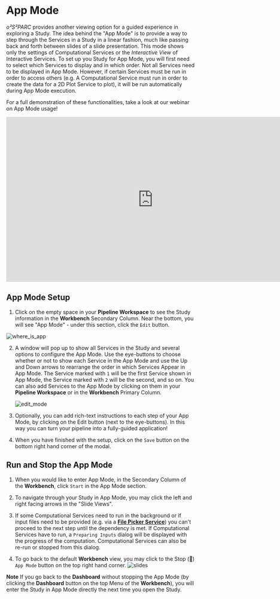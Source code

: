 # App Mode

*o²S²PARC* provides another viewing option for a guided experience in exploring a Study. The idea behind the "App Mode" is to provide a way to step through the Services in a Study in a linear fashion, much like passing back and forth between slides of a slide presentation. This mode shows only the settings of Computational Services or the *Interactive View* of Interactive Services. To set up you Study for App Mode, you will first need to select which Services to display and in which order. Not all Services need to be displayed in App Mode. However, if certain Services must be run in order to access others (e.g. A Computational Service must run in order to create the data for a 2D Plot Service to plot), it will be run automatically during App Mode execution.

For a full demonstration of these functionalities, take a look at our webinar on App Mode usage!

<p align="center">
<iframe width="784" height="441" src="https://www.youtube.com/embed/iUURTgYteEc" title="YouTube video player" frameborder="0" allow="accelerometer; autoplay; clipboard-write; encrypted-media; gyroscope; picture-in-picture; web-share" allowfullscreen></iframe>
</p>

## App Mode Setup
1. Click on the empty space in your **Pipeline Workspace** to see the Study information in the **Workbench** Secondary Column. Near the bottom, you will see "App Mode" - under this section, click the ```Edit``` button. 

![where_is_app](https://user-images.githubusercontent.com/18575092/207265209-0153d82e-7d31-4eab-a1b4-9b6037eac54f.gif)



2. A window will pop up to show all Services in the Study and several options to configure the App Mode. Use the eye-buttons to choose whether or not to show each Service in the App Mode and use the Up and Down arrows to rearrange the order in which Services Appear in App Mode. The Service marked with ```1``` will be the first Service shown in App Mode, the Service marked with ```2``` will be the second, and so on. 
You can also add Services to the App Mode by clicking on them in your **Pipeline Workspace** or in the **Workbench** Primary Column.

    ![edit_mode](https://user-images.githubusercontent.com/18575092/207399521-33a47208-c2af-427a-9955-544442524dc0.png)



3. Optionally, you can add rich-text instructions to each step of your App Mode, by clicking on the Edit button (next to the eye-buttons). In this way you can turn your pipeline into a fully-guided application!

4. When you have finished with the setup, click on the ```Save``` button on the bottom right hand corner of the modal.
## Run and Stop the App Mode

1. When you would like to enter App Mode, in the Secondary Column of the **Workbench**, click ```Start``` in the App Mode section.

2. To navigate through your Study in App Mode, you may click the left and right facing arrows in the "Slide Views". 

3. If some Computational Services need to run in the background or if input files need to be provided (e.g. via a [**File Picker Service**](../../docs/study_setup/loading_data/loading_data.md)) you can't proceed to the next step until the dependency is met. If Computational Services have to run, a ```Preparing Inputs``` dialog will be displayed with the progress of the computation. Computational Services can also be re-run or stopped from this dialog.

4. To go back to the default **Workbench** view, you may click to the Stop (:black_square_button:) ``` App Mode``` button on the top right hand corner.
    ![slides](https://user-images.githubusercontent.com/18575092/207269198-e8f69cfe-3b77-494d-93bc-044d68ec4dfe.png)


**Note** If you go back to the **Dashboard** without stopping the App Mode (by clicking the **Dashboard** button on the top Menu of the **Workbench**), you will enter the Study in App Mode directly the next time you open the Study.

